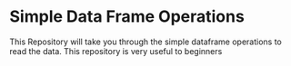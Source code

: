 # Simple Data Frame Operations
This Repository will take you through the simple dataframe operations to read the data. This repository is very useful to beginners
